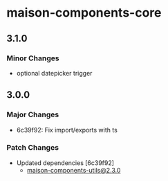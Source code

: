 # maison-components-core

## 3.1.0

### Minor Changes

- optional datepicker trigger

## 3.0.0

### Major Changes

- 6c39f92: Fix import/exports with ts

### Patch Changes

- Updated dependencies [6c39f92]
  - maison-components-utils@2.3.0

